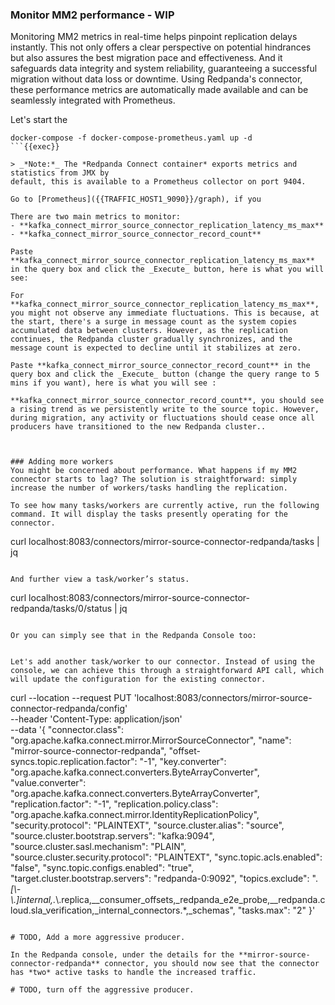 ### Monitor MM2 performance - WIP
Monitoring MM2 metrics in real-time helps pinpoint replication delays instantly. This not only offers a clear perspective on potential hindrances but also assures the best migration pace and effectiveness. And it safeguards data integrity and system reliability, guaranteeing a successful migration without data loss or downtime.  Using Redpanda's connector, these performance metrics are automatically made available and can be seamlessly integrated with Prometheus.

Let's start the 
```
docker-compose -f docker-compose-prometheus.yaml up -d
```{{exec}}

> _*Note:*_ The *Redpanda Connect container* exports metrics and statistics from JMX by
default, this is available to a Prometheus collector on port 9404. 

Go to [Prometheus]({{TRAFFIC_HOST1_9090}}/graph), if you 

There are two main metrics to monitor:
- **kafka_connect_mirror_source_connector_replication_latency_ms_max**
- **kafka_connect_mirror_source_connector_record_count**

Paste **kafka_connect_mirror_source_connector_replication_latency_ms_max** in the query box and click the _Execute_ button, here is what you will see:

For **kafka_connect_mirror_source_connector_replication_latency_ms_max**, you might not observe any immediate fluctuations. This is because, at the start, there's a surge in message count as the system copies accumulated data between clusters. However, as the replication continues, the Redpanda cluster gradually synchronizes, and the message count is expected to decline until it stabilizes at zero.

Paste **kafka_connect_mirror_source_connector_record_count** in the query box and click the _Execute_ button (change the query range to 5 mins if you want), here is what you will see :

**kafka_connect_mirror_source_connector_record_count**, you should see a rising trend as we persistently write to the source topic. However, during migration, any activity or fluctuations should cease once all producers have transitioned to the new Redpanda cluster.. 



### Adding more workers
You might be concerned about performance. What happens if my MM2 connector starts to lag? The solution is straightforward: simply increase the number of workers/tasks handling the replication.

To see how many tasks/workers are currently active, run the following command. It will display the tasks presently operating for the connector.
```
curl localhost:8083/connectors/mirror-source-connector-redpanda/tasks | jq
```{{exec}}

And further view a task/worker’s status.
```
curl localhost:8083/connectors/mirror-source-connector-redpanda/tasks/0/status | jq
```{{exec}}

Or you can simply see that in the Redpanda Console too:


Let's add another task/worker to our connector. Instead of using the console, we can achieve this through a straightforward API call, which will update the configuration for the existing connector.

```
curl --location --request PUT 'localhost:8083/connectors/mirror-source-connector-redpanda/config' \
--header 'Content-Type: application/json' \
--data '{
    "connector.class": "org.apache.kafka.connect.mirror.MirrorSourceConnector",
    "name": "mirror-source-connector-redpanda",
    "offset-syncs.topic.replication.factor": "-1",
    "key.converter": "org.apache.kafka.connect.converters.ByteArrayConverter",
    "value.converter": "org.apache.kafka.connect.converters.ByteArrayConverter",
    "replication.factor": "-1",
    "replication.policy.class": "org.apache.kafka.connect.mirror.IdentityReplicationPolicy",
    "security.protocol": "PLAINTEXT",
    "source.cluster.alias": "source",
    "source.cluster.bootstrap.servers": "kafka:9094",
    "source.cluster.sasl.mechanism": "PLAIN",
    "source.cluster.security.protocol": "PLAINTEXT",
    "sync.topic.acls.enabled": "false",
    "sync.topic.configs.enabled": "true",
    "target.cluster.bootstrap.servers": "redpanda-0:9092",
    "topics.exclude": ".*[\\-\\.]internal,.*\\.replica,__consumer_offsets,_redpanda_e2e_probe,__redpanda.cloud.sla_verification,_internal_connectors.*,_schemas",
    "tasks.max": "2"
}'
```{{exec}}

# TODO, Add a more aggressive producer. 

In the Redpanda console, under the details for the **mirror-source-connector-redpanda** connector, you should now see that the connector has *two* active tasks to handle the increased traffic.

# TODO, turn off the aggressive producer.
